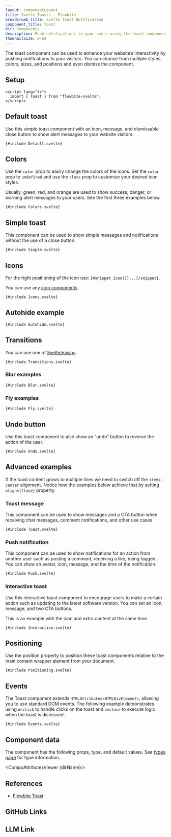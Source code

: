 ```yaml
---
layout: componentLayout
title: Svelte Toasts - Flowbite
breadcrumb_title: Svelte Toast Notification
component_title: Toast
dir: Components
description: Push notifications to your users using the toast component and choose from multiple sizes, colors, styles, and positions
thumnailSize: w-64
---
```


<script lang="ts">
  import { CompoAttributesViewer, GitHubCompoLinks, toKebabCase, LlmLink } from '../../utils'
  import { P, A } from '$lib'
  const dirName = toKebabCase(component_title)
</script>

The toast component can be used to enhance your website’s interactivity by pushing notifications to your visitors. You can choose from multiple styles, colors, sizes, and positions and even dismiss the component.

## Setup

```svelte example hideOutput
<script lang="ts">
  import { Toast } from "flowbite-svelte";
</script>
```

## Default toast

Use this simple toast component with an icon, message, and dismissable close button to show alert messages to your website visitors.

```svelte example class="flex justify-center h-28"
{#include Default.svelte}
```

## Colors

Use the `color` prop to easily change the colors of the icons. Set the `color` prop to `undefined` and use the `class` prop to customize your desired icon styles.

Usually, green, red, and orange are used to show success, danger, or warning alert messages to your users. See the first three examples below.

```svelte example class="flex flex-col items-center gap-4 h-[750px]"
{#include Colors.svelte}
```

## Simple toast

This component can be used to show simple messages and notifications without the use of a close button.

```svelte example class="flex justify-center"
{#include Simple.svelte}
```

## Icons

For the right positioning of the icon use: `{#snippet icon()}...{/snippet}`.

You can use any [icon components](/icons).

```svelte example class="flex flex-col items-center gap-4 h-52"
{#include Icons.svelte}
```

## Autohide example

```svelte example class="flex justify-center"
{#include Autohide.svelte}
```

## Transitions

You can use one of <A href="https://svelte.dev/docs#run-time-svelte-easing" target="_blank" rel="noreferrer" >Svelte/easing</A>.

```svelte example class="flex flex-col items-center gap-4 h-80"
{#include Transitions.svelte}
```

### Blur examples

```svelte example class="flex flex-col items-center gap-4 h-52"
{#include Blur.svelte}
```

### Fly examples

```svelte example class="flex flex-col items-center gap-4 h-52"
{#include Fly.svelte}
```

## Undo button

Use this toast component to also show an “undo” button to reverse the action of the user.

```svelte example class="flex justify-center" hideScript
{#include Undo.svelte}
```

## Advanced examples

If the toast content grows to multiple lines we need to switch off the `items-center` alignment. Notice how the examples below achieve that by setting `align={flase}` property.

### Toast message

This component can be used to show messages and a CTA button when receiving chat messages, comment notifications, and other use cases.

```svelte example class="flex justify-center"
{#include Toast.svelte}
```

### Push notification

This component can be used to show notifications for an action from another user such as posting a comment, receiving a like, being tagged. You can show an avatar, icon, message, and the time of the notification.

```svelte example class="flex justify-center"
{#include Push.svelte}
```

### Interactive toast

Use this interactive toast component to encourage users to make a certain action such as updating to the latest software version. You can set an icon, message, and two CTA buttons.

<p class="italic">This is an example with the icon and extra content at the same time.</p>

```svelte example class="flex justify-center"
{#include Interactive.svelte}
```

## Positioning

Use the position property to position these toast components relative to the main content wrapper element from your document.

```svelte example hideScript
{#include Positioning.svelte}
```

## Events

The Toast component extends `HTMLAttributes<HTMLDivElement>`, allowing you to use standard DOM events. The following example demonstrates using `onclick` to handle clicks on the toast and `onclose` to execute logic when the toast is dismissed.

```svelte example hideScript
{#include Events.svelte}
```

## Component data

The component has the following props, type, and default values. See [types page](/docs/pages/typescript) for type information.

<CompoAttributesViewer {dirName}/>

## References

- [Flowbite Toast](https://flowbite.com/docs/components/toast/)

## GitHub Links

<GitHubCompoLinks />

## LLM Link

<LlmLink />
